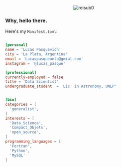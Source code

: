 <p align="center">
  <img src="https://epsilon.aeon.co/images/78ba87e7-7198-4468-81b5-500c505d5bc8/header_essay-gettyimages-1237093074.jpg" alt="reisub0" />
</p>

<h3>Why, hello there.</h3>

Here's my `Manifest.toml`:

```toml

[personal]
name = 'Lucas Pasquevich'
city = 'La Plata, Argentina'
email = 'Lucaspasqueunlp@gmial.com'
instagram = '@lucas_pasque'

[professional]
currently-employed = false
title = 'Data Scientist'
undergraduate_student  = 'Lic. in Astronomy, UNLP'


[bio]
categories = [
  'generalist',
]
interests = [
  'Data_Science',
  'Compact_Objets',
  'open_source',
]
programming_languages = [
  'Fortran',
  'Python',
  'MySQL'
]

```

